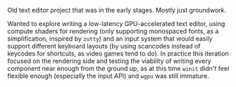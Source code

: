 Old text editor project that was in the early stages. Mostly just groundwork.

Wanted to explore writing a low-latency GPU-accelerated text editor, using compute shaders for rendering (only supporting monospaced fonts, as a simplification, inspired by `zutty`) and an input system that would easily support different keyboard layouts (by using scancodes instead of keycodes for shortcuts, as video games tend to do).
In practice this iteration focused on the rendering side and testing the viability of writing every component near enough from the ground up, as at this time `winit` didn't feel flexible enough (especially the input API) and `wgpu` was still immature.
